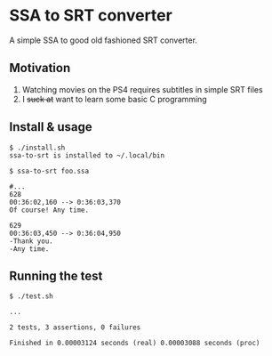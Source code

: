 # SSA to SRT converter

A simple SSA to good old fashioned SRT converter.

## Motivation

1. Watching movies on the PS4 requires subtitles in simple SRT files
2. I ~~suck at~~ want to learn some basic C programming

## Install & usage

```shell
$ ./install.sh
ssa-to-srt is installed to ~/.local/bin

$ ssa-to-srt foo.ssa

#...
628
00:36:02,160 --> 0:36:03,370
Of course! Any time.

629
00:36:03,450 --> 0:36:04,950
-Thank you.
-Any time.
```

## Running the test

```shell
$ ./test.sh

...

2 tests, 3 assertions, 0 failures

Finished in 0.00003124 seconds (real) 0.00003088 seconds (proc)
```
